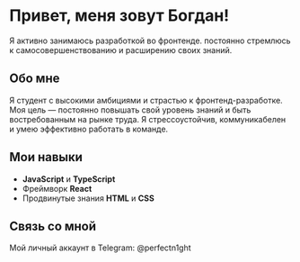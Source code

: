 <!DOCTYPE html>
<html lang="en">
   <head>
      <meta charset="UTF-8" />
      <meta name="viewport" content="width=device-width, initial-scale=1.0" />
   </head>
   <body>
      <div class="container">
         <h1>Привет, меня зовут Богдан!</h1>
         <p>
            Я активно занимаюсь разработкой во фронтенде. постоянно стремлюсь к самосовершенствованию и расширению своих
            знаний.
         </p>
         <h2>Обо мне</h2>
         <p>
            Я студент с высокими амбициями и страстью к фронтенд-разработке. Моя цель — постоянно повышать свой уровень
            знаний и быть востребованным на рынке труда. Я стрессоустойчив, коммуникабелен и умею эффективно работать в
            команде.
         </p>
         <h2>Мои навыки</h2>
         <ul>
            <li><b>JavaScript</b> и <b>TypeScript</b></li>
            <li>Фреймворк <b>React</b></li>
            <li>Продвинутые знания <b>HTML</b> и <b>CSS</b></li>
         </ul>
         <h2>Связь со мной</h2>
         <p>Мой личный аккаунт в Telegram: @perfectn1ght</p>
      </div>
   </body>
</html>
